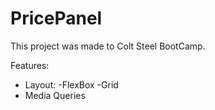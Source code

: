 # PricePanel

This project was made to Colt Steel BootCamp.

Features:

- Layout:
  -FlexBox
  -Grid
- Media Queries
